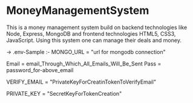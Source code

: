 # MoneyManagementSystem

This is a money management system build on backend technologies like Node, Express, MongoDB and frontend technologies HTML5, CSS3, JavaScript.
Using this system one can manage their deals and money.

-> .env-Sample :-
  MONGO_URL = "url for mongodb connection"

   Email = email_Through_Which_All_Emails_Will_Be_Sent
   Pass = password_for-above_email
   
   VERIFY_EMAIL = "PrivateKeyForCreatinTokenToVerifyEmail"

   PRIVATE_KEY = "SecretKeyForTokenCreation"
